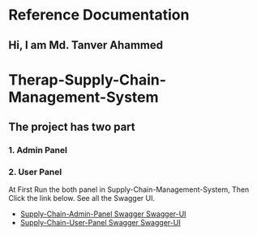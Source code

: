 # Reference Documentation

## Hi, I am Md. Tanver Ahammed

# Therap-Supply-Chain-Management-System

## The project has two part

### 1. Admin Panel

### 2. User Panel

At First Run the both panel in Supply-Chain-Management-System,
Then Click the link below. See all the Swagger UI.

* [Supply-Chain-Admin-Panel Swagger Swagger-UI](http://localhost:8081/swagger-ui/)
* [Supply-Chain-User-Panel Swagger Swagger-UI](http://localhost:8082/swagger-ui/)


